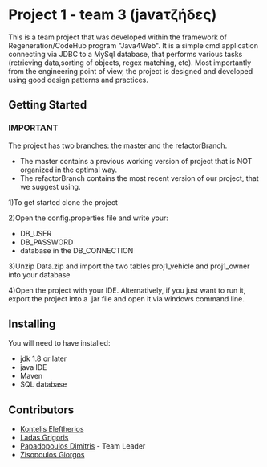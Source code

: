 # Project 1 - team 3 (javaτζήδες)

This is a team project that was developed within the framework of Regeneration/CodeHub program "Java4Web". 
It is a simple cmd application connecting via JDBC to a MySql database, that performs various tasks (retrieving data,sorting of objects, regex matching, etc).
Most importantly from the engineering point of view, the project is designed and developed using good design patterns and practices.

## Getting Started

### IMPORTANT 
The project has two branches: the master and the refactorBranch.
 * The master contains a previous working version of project that is NOT organized in the optimal way.
 * The refactorBranch contains the most recent version of our project, that we suggest using.
 
1)To get started clone the project

2)Open the config.properties file and write your:
 * DB_USER
 * DB_PASSWORD
 * database in the DB_CONNECTION
 
3)Unzip Data.zip and import the two tables proj1_vehicle and proj1_owner into your database

4)Open the project with your IDE. Alternatively, if you just want to run it, export the project into a .jar file and open it via windows command line. 

## Installing

You will need to have installed:
 * jdk 1.8 or later
 * java IDE
 * Maven
 * SQL database

## Contributors
 * [Kontelis Eleftherios](https://github.com/it1439)
 * [Ladas Grigoris](https://github.com/Griglad)
 * [Papadopoulos Dimitris](https://github.com/jim93m) - Team Leader
 * [Zisopoulos Giorgos](https://github.com/gzisop)

